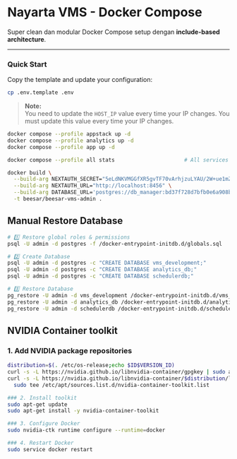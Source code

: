 # Nayarta VMS - Docker Compose

Super clean dan modular Docker Compose setup dengan **include-based architecture**.

---

### Quick Start

Copy the template and update your configuration:
```bash
cp .env.template .env
```

> **Note:**  
> You need to update the `HOST_IP` value every time your IP changes.
> You must update this value every time your IP changes.

```bash
docker compose --profile appstack up -d
docker compose --profile analytics up -d
docker compose --profile app up -d
```

```bash
docker compose --profile all stats                      # All services
```

```bash
docker build \
  --build-arg NEXTAUTH_SECRET="5eLdNKVMGGfXR5gvTF70vArhjzuLYAU/2W+ue1mZ/A0=" \
  --build-arg NEXTAUTH_URL="http://localhost:8456" \
  --build-arg DATABASE_URL='postgres://db_manager:bd37f728d7bfb0e6a908b37e86ebfe8a2ee85faa@nayarta-postgres:5432/vms_development' \
  -t beesar/beesar-vms-admin .
```

## Manual Restore Database
```sh
# 1️⃣ Restore global roles & permissions
psql -U admin -d postgres -f /docker-entrypoint-initdb.d/globals.sql

# 2️⃣ Create Database
psql -U admin -d postgres -c "CREATE DATABASE vms_development;"
psql -U admin -d postgres -c "CREATE DATABASE analytics_db;"
psql -U admin -d postgres -c "CREATE DATABASE schedulerdb;"

# 3️⃣ Restore Database
pg_restore -U admin -d vms_development /docker-entrypoint-initdb.d/vms_development.dump
pg_restore -U admin -d analytics_db /docker-entrypoint-initdb.d/analytics_db.dump
pg_restore -U admin -d schedulerdb /docker-entrypoint-initdb.d/schedulerdb.dump
```

## NVIDIA Container toolkit
### 1. Add NVIDIA package repositories
```bash
distribution=$(. /etc/os-release;echo $ID$VERSION_ID)
curl -s -L https://nvidia.github.io/libnvidia-container/gpgkey | sudo apt-key add -
curl -s -L https://nvidia.github.io/libnvidia-container/$distribution/libnvidia-container.list | \
  sudo tee /etc/apt/sources.list.d/nvidia-container-toolkit.list

### 2. Install toolkit
sudo apt-get update
sudo apt-get install -y nvidia-container-toolkit

### 3. Configure Docker
sudo nvidia-ctk runtime configure --runtime=docker

### 4. Restart Docker
sudo service docker restart
```